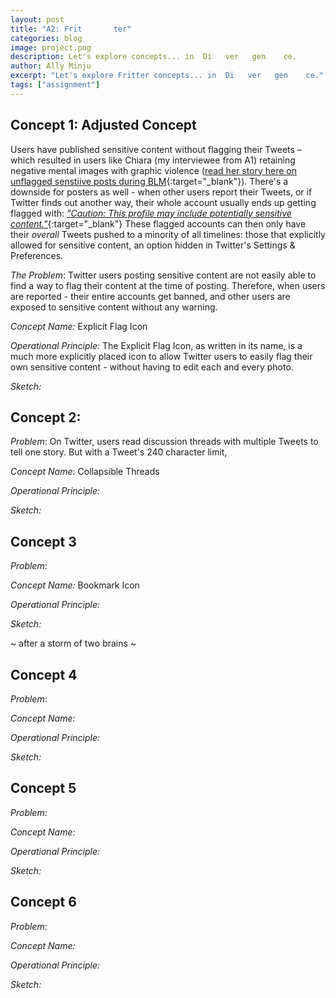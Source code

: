 ```yaml
---
layout: post
title: "A2: Frit       ter"
categories: blog
image: project.png
description: Let's explore concepts... in  Di   ver   gen    ce.
author: Ally Minju
excerpt: "Let's explore Fritter concepts... in  Di   ver   gen    ce."
tags: ["assignment"]
---
```


## Concept 1: Adjusted Concept
Users have published sensitive content without flagging their Tweets – which resulted in users like Chiara (my interviewee from A1) retaining negative mental images with graphic violence ([read her story here on unflagged senstiive posts during BLM](http://localhost:4000/blog/2022/09/19/twitter-to-fritter.html#interview-chiara){:target="_blank"}). There's a downside for posters as well - when other users report their Tweets, or if Twitter finds out another way, their whole account usually ends up getting flagged with: [_"Caution: This profile may include potentially sensitive content."_](https://follows.com/blog/2022/04/remove-sensitive-content-warning){:target="_blank"} These flagged accounts can then only have their _overall_ Tweets pushed to a minority of all timelines: those that explicitly allowed for sensitive content, an option hidden in Twitter's Settings & Preferences. 

*The Problem*: Twitter users posting sensitive content are not easily able to find a way to flag their content at the time of posting. Therefore, when users are reported - their entire accounts get banned, and other users are exposed to sensitive content without any warning.

*Concept Name:* Explicit Flag Icon

*Operational Principle:* The Explicit Flag Icon, as written in its name, is a much more explicitly placed icon to allow Twitter users to easily flag their own sensitive content - without having to edit each and every photo.

*Sketch:*



## Concept 2: 
*Problem*: On Twitter, users read discussion threads with multiple Tweets to tell one story. But with a Tweet's 240 character limit, 

*Concept Name*: Collapsible Threads

*Operational Principle:*

*Sketch:*



## Concept 3
*Problem*: 

*Concept Name:* Bookmark Icon

*Operational Principle:*

*Sketch:*


~ after a storm of two brains ~


## Concept 4
*Problem*: 

*Concept Name:*

*Operational Principle:*

*Sketch:*



## Concept 5
*Problem*: 

*Concept Name:*

*Operational Principle:*

*Sketch:*


## Concept 6
*Problem*: 

*Concept Name:*

*Operational Principle:*

*Sketch:*

